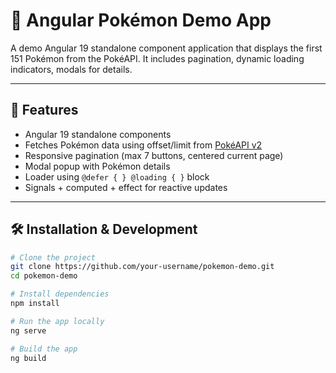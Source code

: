 # 🧩 Angular Pokémon Demo App

A demo Angular 19 standalone component application that displays the first 151 Pokémon from the PokéAPI. It includes pagination, dynamic loading indicators, modals for details.

---

## 📸 Features

- Angular 19 standalone components
- Fetches Pokémon data using offset/limit from [PokéAPI v2](https://pokeapi.co/)
- Responsive pagination (max 7 buttons, centered current page)
- Modal popup with Pokémon details
- Loader using `@defer { } @loading { }` block
- Signals + computed + effect for reactive updates

---

## 🛠️ Installation & Development

```bash
# Clone the project
git clone https://github.com/your-username/pokemon-demo.git
cd pokemon-demo

# Install dependencies
npm install

# Run the app locally
ng serve

# Build the app
ng build
